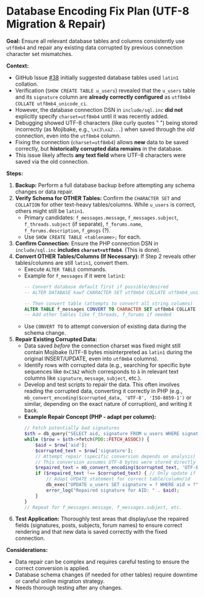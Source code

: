 # Database Encoding Fix Plan (UTF-8 Migration & Repair)

**Goal:** Ensure all relevant database tables and columns consistently use `utf8mb4` and repair any existing data corrupted by previous connection character set mismatches.

**Context:**
*   GitHub Issue [#38](https://github.com/kawf/kawf/issues/38) initially suggested database tables used `latin1` collation.
*   Verification (`SHOW CREATE TABLE u_users`) revealed that the `u_users` table and its `signature` column are **already correctly configured** as `utf8mb4 COLLATE utf8mb4_unicode_ci`.
*   However, the database connection DSN in `include/sql.inc` **did not** explicitly specify `charset=utf8mb4` until it was recently added.
*   Debugging showed UTF-8 characters (like curly quotes " ") being stored incorrectly (as Mojibake, e.g., `\xc3\xa2...`) when saved through the *old* connection, even into the `utf8mb4` column.
*   Fixing the connection (`charset=utf8mb4`) allows **new** data to be saved correctly, but **historically corrupted data remains** in the database.
*   This issue likely affects **any text field** where UTF-8 characters were saved via the old connection.

**Steps:**

1.  **Backup:** Perform a full database backup before attempting any schema changes or data repair.
2.  **Verify Schema for OTHER Tables:** Confirm the `CHARACTER SET` and `COLLATION` for other text-heavy tables/columns. While `u_users` is correct, others might still be `latin1`.
    *   Primary candidates: `f_messages.message`, `f_messages.subject`, `f_threads.subject` (if separate), `f_forums.name`, `f_forums.description`, `f_gmsgs` (?).
    *   Use `SHOW CREATE TABLE <tablename>;` for each.
3.  **Confirm Connection:** Ensure the PHP connection DSN in `include/sql.inc` **includes `charset=utf8mb4`**. (This is done).
4.  **Convert OTHER Tables/Columns (If Necessary):** If Step 2 reveals other tables/columns are still `latin1`, convert them.
    *   Execute `ALTER TABLE` commands.
    *   Example for `f_messages` if it were `latin1`:
        ```sql
        -- Convert database default first if possible/desired
        -- ALTER DATABASE kawf CHARACTER SET utf8mb4 COLLATE utf8mb4_unicode_ci;

        -- Then convert table (attempts to convert all string columns)
        ALTER TABLE f_messages CONVERT TO CHARACTER SET utf8mb4 COLLATE utf8mb4_unicode_ci;
        -- Add other tables like f_threads, f_forums if needed
        ```
    *   Use `CONVERT TO` to attempt conversion of existing data during the schema change.
5.  **Repair Existing Corrupted Data:**
    *   Data saved *before* the connection charset was fixed might still contain Mojibake (UTF-8 bytes misinterpreted as `latin1` during the original INSERT/UPDATE, even into `utf8mb4` columns).
    *   Identify rows with corrupted data (e.g., searching for specific byte sequences like `0xC3A2` which corresponds to `â` in relevant text columns like `signature`, `message`, `subject`, etc.).
    *   Develop and test scripts to repair the data. This often involves reading the corrupted data, converting it correctly in PHP (e.g., `mb_convert_encoding($corrupted_data, 'UTF-8', 'ISO-8859-1')` or similar, depending on the exact nature of corruption), and writing it back.
    *   **Example Repair Concept (PHP - adapt per column):**
        ```php
        // Fetch potentially bad signatures
        $sth = db_query("SELECT aid, signature FROM u_users WHERE signature LIKE '%\xc3\xa2%' OR ... other patterns ...");
        while ($row = $sth->fetch(PDO::FETCH_ASSOC)) {
            $aid = $row['aid'];
            $corrupted_text = $row['signature'];
            // Attempt repair (specific conversion depends on analysis)
            // This conversion assumes UTF-8 bytes were stored directly into a latin1 connection stream
            $repaired_text = mb_convert_encoding($corrupted_text, 'UTF-8', 'ISO-8859-1');
            if ($repaired_text !== $corrupted_text) { // Only update if changed
                // Adapt UPDATE statement for correct table/column/id
                db_exec("UPDATE u_users SET signature = ? WHERE aid = ?", array($repaired_text, $aid));
                error_log("Repaired signature for AID: " . $aid);
            }
        }
        // Repeat for f_messages.message, f_messages.subject, etc.
        ```
6.  **Test Application:** Thoroughly test areas that display/use the repaired fields (signatures, posts, subjects, forum names) to ensure correct rendering and that new data is saved correctly with the fixed connection.

**Considerations:**
*   Data repair can be complex and requires careful testing to ensure the correct conversion is applied.
*   Database schema changes (if needed for other tables) require downtime or careful online migration strategy.
*   Needs thorough testing after any changes.
